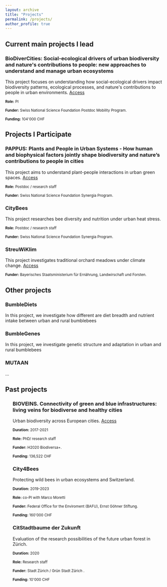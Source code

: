 ```yaml
---
layout: archive
title: "Projects"
permalink: /projects/
author_profile: true
---
```


<h2>Current main projects I lead</h2>

<div class="project-item">
  <h3>BioDiverCities:  Social-ecological drivers of urban biodiversity and nature's contributions to people: new approaches to understand and manage urban ecosystems </h3>
  <p>This project focuses on understanding how social-ecological drivers impact biodiversity patterns, ecological processes, and nature's contributions to people in urban environments. <a href="https://data.snf.ch/grants/grant/217754" class="access-link">Access</a></p>
  <p><span style="font-size: smaller;"><strong>Role:</strong> PI</span></p>
  <p><span style="font-size: smaller;"><strong>Funder:</strong> Swiss National Science Foundation Postdoc Mobility Program.</span></p>
  <p><span style="font-size: smaller;"><strong>Funding:</strong> 104'000 CHF</span></p>
</div>

<h2>Projects I Participate</h2>
<div class="project-item">
  <h3>PAPPUS: Plants and People in Urban Systems  - How human and biophysical factors jointly shape biodiversity and nature’s contributions to people in cities </h3>
  <p>This project aims to understand plant-people interactions in urban green spaces. <a href="https://data.snf.ch/grants/grant/213584" class="access-link">Access</a></p>
  <p><span style="font-size: smaller;"><strong>Role:</strong> Postdoc / research staff</span></p>
  <p><span style="font-size: smaller;"><strong>Funder:</strong> Swiss National Science Foundation Synergia Program.</span></p>
</div>

<div class="project-item">
  <h3>CityBees</h3>
  <p>This project researches bee diversity and nutrition under urban heat stress.</p>
  <p><span style="font-size: smaller;"><strong>Role:</strong> Postdoc / research staff</span></p>
  <p><span style="font-size: smaller;"><strong>Funder:</strong> Swiss National Science Foundation Synergia Program.</span></p>
</div>

<div class="project-item">
  <h3>StreuWiKlim</h3>
  <p>This project investigates traditional orchard meadows under climate change.  <a href="https://www.streuwiklimprojekt.de/" class="access-link">Access</a></p>
  <p><span style="font-size: smaller;"><strong>Funder:</strong> Bayerisches Staatsministerium für Ernährung, Landwirschaft und Forsten.</span></p>
</div>

</ul>

<h2>Other projects</h2>
<div class="project-item">
  <h3>BumbleDiets </h3>
  <p>In this project, we investigate how different are diet breadth and nutrient intake between urban and rural bumblebees</p>
</div>
<div class="project-item">
  <h3>BumbleGenes </h3>
  <p>In this project, we investigate genetic structure and adaptation in urban and rural bumblebees</p>
</div>
<div class="project-item">
  <h3>MUTAAN </h3>
  <p>...</p>
</div>

<h2>Past projects</h2>
<ul>
  <h3>BIOVEINS. Connectivity of green and blue infrastructures: living veins for biodiverse and healthy cities </h3>
  <p>Urban biodiversity across European cities. <a href="https://data.snf.ch/grants/grant/172467" class="access-link">Access</a></p>
  <p><span style="font-size: smaller;"><strong>Duration:</strong> 2017-2021</span></p>
  <p><span style="font-size: smaller;"><strong>Role:</strong> PhD/ research staff</span></p>
  <p><span style="font-size: smaller;"><strong>Funder:</strong> H2020 Biodiversa+.</span></p>
  <p><span style="font-size: smaller;"><strong>Funding:</strong>  136,522 CHF</span></p>
  <h3>City4Bees</h3>
  <p>Protecting wild bees in urban ecosystems and Switzerland.</p>
  <p><span style="font-size: smaller;"><strong>Duration:</strong> 2019-2023</span></p>
  <p><span style="font-size: smaller;"><strong>Role:</strong> co-PI with Marco Moretti</span></p>
  <p><span style="font-size: smaller;"><strong>Funder:</strong> Federal Office for the Enviroment (BAFU), Ernst Göhner Stiftung.</span></p>
  <p><span style="font-size: smaller;"><strong>Funding:</strong> 160'000 CHF</span></p>
  <h3>CitStadtbaume der Zukunft</h3>
  <p> Evaluation of the research possibilities of the future urban forest in Zürich.</p>
  <p><span style="font-size: smaller;"><strong>Duration:</strong> 2020</span></p>
  <p><span style="font-size: smaller;"><strong>Role:</strong> Research staff</span></p>
  <p><span style="font-size: smaller;"><strong>Funder:</strong> Stadt Zürich / Grün Stadt Zürich .</span></p>
  <p><span style="font-size: smaller;"><strong>Funding:</strong> 10'000 CHF</span></p>
  
</ul>